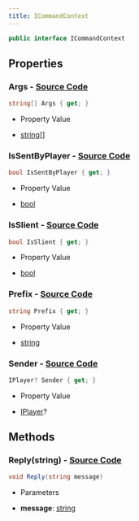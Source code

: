 ```yaml
---
title: ICommandContext
---
```


```csharp
public interface ICommandContext
```

## Properties

### **Args** - [Source Code](https://github.com/swiftly-solution/swiftlys2/blob/main/managed/src/SwiftlyS2.Shared/Modules/Commands/ICommandContext.cs#L15)

```csharp
string[] Args { get; }
```

- Property Value

- [string](https://learn.microsoft.com/dotnet/api/system.string)[]

### **IsSentByPlayer** - [Source Code](https://github.com/swiftly-solution/swiftlys2/blob/main/managed/src/SwiftlyS2.Shared/Modules/Commands/ICommandContext.cs#L7)

```csharp
bool IsSentByPlayer { get; }
```

- Property Value

- [bool](https://learn.microsoft.com/dotnet/api/system.boolean)

### **IsSlient** - [Source Code](https://github.com/swiftly-solution/swiftlys2/blob/main/managed/src/SwiftlyS2.Shared/Modules/Commands/ICommandContext.cs#L13)

```csharp
bool IsSlient { get; }
```

- Property Value

- [bool](https://learn.microsoft.com/dotnet/api/system.boolean)

### **Prefix** - [Source Code](https://github.com/swiftly-solution/swiftlys2/blob/main/managed/src/SwiftlyS2.Shared/Modules/Commands/ICommandContext.cs#L11)

```csharp
string Prefix { get; }
```

- Property Value

- [string](https://learn.microsoft.com/dotnet/api/system.string)

### **Sender** - [Source Code](https://github.com/swiftly-solution/swiftlys2/blob/main/managed/src/SwiftlyS2.Shared/Modules/Commands/ICommandContext.cs#L9)

```csharp
IPlayer? Sender { get; }
```

- Property Value

- [IPlayer](/docs/api/shared/players/iplayer)?

## Methods

### **Reply(string)** - [Source Code](https://github.com/swiftly-solution/swiftlys2/blob/main/managed/src/SwiftlyS2.Shared/Modules/Commands/ICommandContext.cs#L17)

```csharp
void Reply(string message)
```

- Parameters

- **message**: [string](https://learn.microsoft.com/dotnet/api/system.string)

